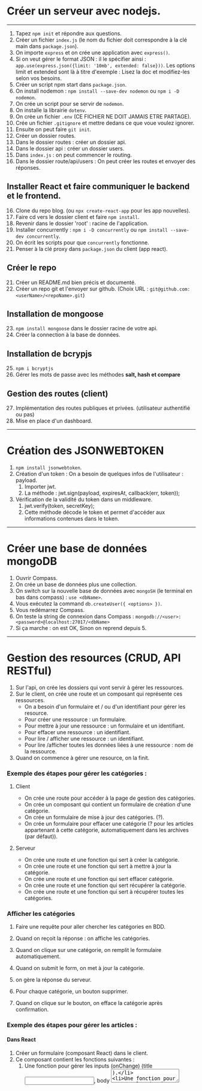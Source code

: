 # Créer un serveur avec nodejs.

---

1. Tapez `npm init` et répondre aux questions.
2. Créer un fichier `index.js` (le nom du fichier doit correspondre à la clé main dans `package.json`).
3. On importe `express` et on crée une application avec `express()`.
4. Si on veut gérer le format JSON : il le spécifier ainsi : `app.use(express.json({limit: '10mb', extended: false}))`. Les options limit et extended sont là à titre d'exemple : Lisez la doc et modifiez-les selon vos besoins.
5. Créer un script npm start dans `package.json`.
6. On install nodemon : `npm install --save-dev nodemon` ou `npm i -D nodemon`.
7. On crée un script pour se servir de `nodemon`.
8. On installe la librairie `dotenv`.
9. On crée un fichier `.env` (CE FICHIER NE DOIT JAMAIS ETRE PARTAGE).
10. Crée un fichier `.gitignore` et mettre dedans ce que voue voulez ignorer.
11. Ensuite on peut faire `git init`.
12. Créer un dossier routes.
13. Dans le dossier routes : créer un dossier api.
14. Dans le dossier api : créer un dossier users.
15. Dans `index.js` : on peut commencer le routing.
16. Dans le dossier route/api/users : On peut créer les routes et envoyer des réponses.
    
## Installer React et faire communiquer le backend et le frontend.

16. Clone du repo blog. (ou `npx create-react-app` pour les app nouvelles).
17. Faire cd vers le dossier client et faire `npm install`.
18. Revenir dans le dossier 'root' : racine de l'application.
18. Installer concurrently : `npm i -D concurrently` ou `npm install --save-dev concurrently`.
19. On écrit les scripts pour que `concurrently` fonctionne.
20. Penser à la clé proxy dans `package.json` du client (app react).
    
## Créer le repo

21. Créer un README.md bien précis et documenté.
22. Créer un repo git et l'envoyer sur github. (Choix URL : `git@github.com:<userName>/<repoName>.git`)


## Installation de mongoose
23. `npm install mongoose` dans le dossier racine de votre api.
24. Créer la connection à la base de données.

## Installation de bcrypjs
25. `npm i bcryptjs`
26. Gérer les mots de passe avec les méthodes **salt, hash et compare**

## Gestion des routes (client)
27. Implémentation des routes publiques et privées. (utilisateur authentifié ou pas)
28. Mise en place d'un dashboard.

---

# Création des JSONWEBTOKEN
1. `npm install jsonwebtoken`.
2. Création d'un token : On a besoin de quelques infos de l'utilisateur : payload.
    1. Importer jwt.
    2. La méthode : jwt.sign(payload, expiresAt, callback(err, token));
3. Vérification de la validité du token dans un middleware.
    1. jwt.verify(token, secretKey);
    2. Cette méthode décode le token et permet d'accéder aux informations contenues dans le token.

---

# Créer une base de données mongoDB
1. Ouvrir Compass.
2. On crée un base de données plus une collection.
3. On switch sur la nouvelle base de données avec `mongoSH` (le terminal en bas dans compass) : `use <dbName>`.
4. Vous exécutez la command `db.createUser({ <options> })`.
5. Vous redémarrez Compass.
6. On teste la string de connexion dans Compass : `mongodb://<user>:<password>@localhost:27017/<dbName>`
7. Si ça marche : on est OK, Sinon on reprend depuis 5.

---

# Gestion des resources (CRUD, API RESTful)
1. Sur l'api, on crée les dossiers qui vont servir à gérer les ressources.
2. Sur le client, on crée une route et un composant qui représente ces ressources.
   - On a besoin d'un formulaire et / ou d'un identifiant pour gérer les resource.
   - Pour créer une ressource : un formulaire.
   - Pour mettre à jour une ressource : un formulaire et un identifiant.
   - Pour effacer une ressource : un identifiant.
   - Pour lire / afficher une ressource : un identifiant.
   - Pour lire /afficher toutes les données liées à une ressource : nom de la ressource.
3. Quand on commence à gérer une resource, on la finit.



### Exemple des étapes pour gérer les catégories :
1. Client
   - On crée une route pour accéder à la page de gestion des catégories.
   - On crée un composant qui contient un formulaire de création d'une catégorie.
   - On crée un formulaire de mise à jour des catégories. (?).
   - On crée un formulaire pour effacer une catégorie (? pour les articles appartenant à cette catégorie, automatiquement dans les archives (par défaut)).

2. Serveur
   - On crée une route et une fonction qui sert à créer la catégorie.
   - On crée une route et une fonction qui sert à mettre à jour la catégorie.
   - On crée une route et une fonction qui sert effacer catégorie.
   - On crée une route et une fonction qui sert récupérer la catégorie.
   - On crée une route et une fonction qui sert à récupérer toutes les catégories.



### Afficher les catégories

1. Faire une requête pour aller chercher les catégories en BDD.
2. Quand on reçoit la réponse : on affiche les catégories.
3. Quand on clique sur une catégorie, on remplit le formulaire automatiquement.
4. Quand on submit le form, on met à jour la catégorie.
5. on gère la réponse du serveur.

1. Pour chaque catégorie, un bouton supprimer.
2. Quand on clique sur le bouton, on efface la catégorie après confirmation.



### Exemple des étapes pour gérer les articles :

#### Dans React
1. Créer un formulaire (composant React) dans le client.
2. Ce composant contient les fonctions suivantes :
   1. Une fonction pour gérer les inputs (onChange) (title <input>, body <textarea>).
   2. Une fonction pour envoyer les données vers le serveur (onSubmit).
   3. state : Un state pour les données du formulaire.


#### Sur le serveur 
1. Créer une route dans le fichier index.js (racine du serveur).
2. Créer le fichier correspondant à la route.
3. Pouvoir enregistrer un article dans la BDD avec ce fichier.
